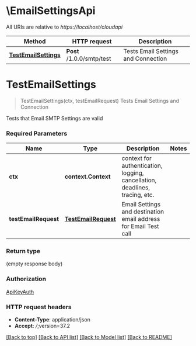 # \EmailSettingsApi

All URIs are relative to *https://localhost/cloudapi*

Method | HTTP request | Description
------------- | ------------- | -------------
[**TestEmailSettings**](EmailSettingsApi.md#TestEmailSettings) | **Post** /1.0.0/smtp/test | Tests Email Settings and Connection


# **TestEmailSettings**
> TestEmailSettings(ctx, testEmailRequest)
Tests Email Settings and Connection

Tests that Email SMTP Settings are valid 

### Required Parameters

Name | Type | Description  | Notes
------------- | ------------- | ------------- | -------------
 **ctx** | **context.Context** | context for authentication, logging, cancellation, deadlines, tracing, etc.
  **testEmailRequest** | [**TestEmailRequest**](TestEmailRequest.md)| Email Settings and destination email address for Email Test call | 

### Return type

 (empty response body)

### Authorization

[ApiKeyAuth](../README.md#ApiKeyAuth)

### HTTP request headers

 - **Content-Type**: application/json
 - **Accept**: *_/_*;version=37.2

[[Back to top]](#) [[Back to API list]](../README.md#documentation-for-api-endpoints) [[Back to Model list]](../README.md#documentation-for-models) [[Back to README]](../README.md)


